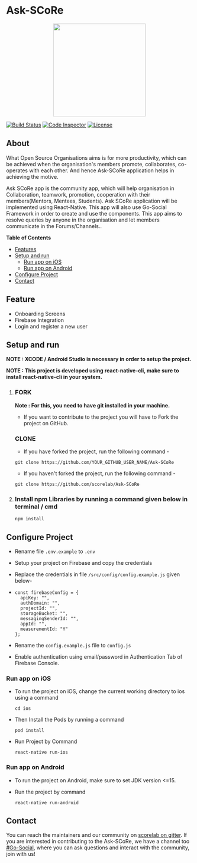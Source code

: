 # Ask-SCoRe

<p align="center">
  <img src="https://user-images.githubusercontent.com/40908684/120924798-0fd67e80-c6f3-11eb-94a5-554566c205dd.png" width="250">
</p>

[![Build Status](https://github.com/scorelab/Ask-SCoRe/actions/workflows/build.yml/badge.svg?event=pull_request)](https://github.com/scorelab/Ask-SCoRe/actions/workflows/build.yml) [![Code Inspector](https://www.code-inspector.com/project/24431/score/svg)](https://frontend.code-inspector.com/public/project/24431/Ask-SCoRe/dashboard) [![License](https://img.shields.io/badge/License-Apache%202.0-blue.svg)](https://opensource.org/licenses/Apache-2.0)

## About

What Open Source Organisations aims is for more productivity, which can be achieved when the organisation's members promote, collaborates, co-operates with each other. And hence Ask-SCoRe application helps in achieving the motive.

Ask SCoRe app is the community app, which will help organisation in Collaboration, teamwork, promotion, cooperation with their members(Mentors, Mentees, Students). 
Ask SCoRe application will be implemented using React-Native. This app will also use Go-Social Framework in order to create and use the components.
This app aims to resolve queries by anyone in the organisation and let members communicate in the Forums/Channels..

**Table of Contents**

- [Features](#Features)
- [Setup and run](#setup-and-run)
    - [Run app on iOS](#run-app-on-iOS)
    - [Run app on Android](#run-app-on-Android)
- [Configure Project](#Configure-Project)
- [Contact](#Contact)

## Feature
- Onboarding Screens
- Firebase Integration
- Login and register a new user

## Setup and run
**NOTE : XCODE / Android Studio is necessary in order to setup the project.**

**NOTE : This project is developed using react-native-cli, make sure to install react-native-cli in your system.**

1.  ### FORK
    **Note : For this, you need to have git installed in your machine.**
    - If you want to contribute to the project you will have to Fork the project on GitHub.
    ### CLONE
    - If you have forked the project, run the following command -

    `git clone https://github.com/YOUR_GITHUB_USER_NAME/Ask-SCoRe`

    - If you haven't forked the project, run the following command -


    `git clone https://github.com/scorelab/Ask-SCoRe`

2.  ### Install npm Libraries by running a command given below in terminal / cmd
    `npm install`
    
## Configure Project

- Rename file `.env.example` to `.env`

- Setup your project on Firebase and copy the credentials
- Replace the credentials in file `/src/config/config.example.js` given below-
- ```
  const firebaseConfig = {
    apiKey: "",
    authDomain: "",
    projectId: "",
    storageBucket: "",
    messagingSenderId: "",
    appId: "",
    measurementId: "Y"
  };
  ```
- Rename the `config.example.js` file to `config.js`
- Enable authentication using email/password in Authentication Tab of Firebase Console.

### Run app on iOS

- To run the project on iOS, change the current working directory to ios using a command 
   
   `cd ios `
- Then Install the Pods by running a command
   
   `pod install`
- Run Project by Command
  
  `react-native run-ios`

### Run app on Android

- To run the project on Android, make sure to set JDK version <=15.
- Run the project by command 

  `react-native run-android`
  
## Contact

You can reach the maintainers and our community on [scorelab on gitter](https://gitter.im/scorelab/scorelab). If you are interested in contributing to the Ask-SCoRe, we have a channel too [#Go-Social](https://gitter.im/scorelab/go-social), where you can ask questions and interact with the community, join with us!
